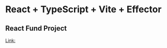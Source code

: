 # React + TypeScript + Vite + Effector

## React Fund Project

[Link:](https://react-fund-swilsakov.netlify.app/)

